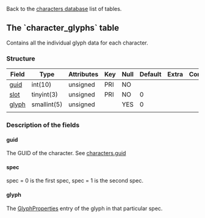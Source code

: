 Back to the [characters database](charactersdb_struct) list of tables.

The \`character\_glyphs\` table
-------------------------------

Contains all the individual glyph data for each character.

### Structure

| **Field**                       | **Type**    | **Attributes** | **Key** | **Null** | **Default** | **Extra** | **Comment** |
|---------------------------------|-------------|----------------|---------|----------|-------------|-----------|-------------|
| [guid](Character_glyphs#guid)   | int(10)     | unsigned       | PRI     | NO       |             |           |             |
| [slot](Character_glyphs#slot)   | tinyint(3)  | unsigned       | PRI     | NO       | 0           |           |             |
| [glyph](Character_glyphs#glyph) | smallint(5) | unsigned       |         | YES      | 0           |           |             |
|                                 |             |

### Description of the fields

#### guid

The GUID of the character. See [characters.guid](characters#guid)

#### spec

spec = 0 is the first spec, spec = 1 is the second spec.

#### glyph

The [GlyphProperties](GlyphProperties.dbc#Entry) entry of the glyph in that particular spec.
